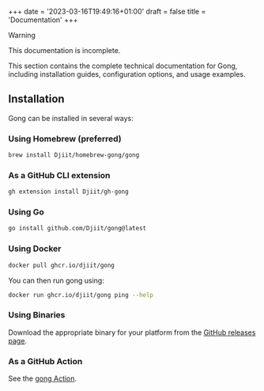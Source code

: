 +++
date = '2023-03-16T19:49:16+01:00'
draft = false
title = 'Documentation'
+++

> [!WARNING]
> This documentation is incomplete.

This section contains the complete technical documentation for Gong, including installation guides, configuration options, and usage examples.

## Installation

Gong can be installed in several ways:

### Using Homebrew (preferred)

```bash
brew install Djiit/homebrew-gong/gong
```

### As a GitHub CLI extension

```bash
gh extension install Djiit/gh-gong
```

### Using Go

```bash
go install github.com/Djiit/gong@latest
```

### Using Docker

```bash
docker pull ghcr.io/djiit/gong
```

You can then run gong using:

```bash
docker run ghcr.io/djiit/gong ping --help
```

### Using Binaries

Download the appropriate binary for your platform from the [GitHub releases page](https://github.com/Djiit/gong/releases).

### As a GitHub Action

See the [gong Action](https://github.com/marketplace/actions/gong-action).
